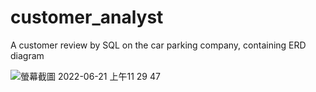 # customer_analyst

A customer review by SQL on the car parking company, containing ERD diagram

![螢幕截圖 2022-06-21 上午11 29 47](https://user-images.githubusercontent.com/107896079/174710266-5fb96963-f864-4a1d-b22e-051847404a20.png)

